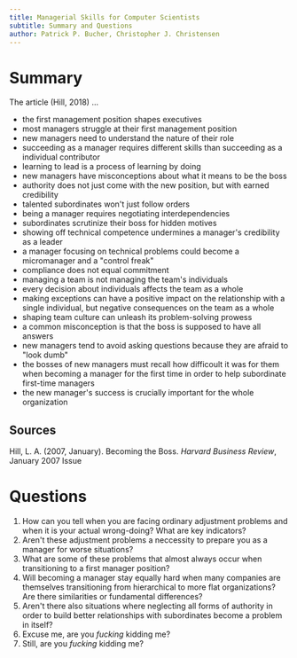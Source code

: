 ```yaml
---
title: Managerial Skills for Computer Scientists
subtitle: Summary and Questions
author: Patrick P. Bucher, Christopher J. Christensen
---
```


# Summary

The article (Hill, 2018) ...

- the first management position shapes executives
- most managers struggle at their first management position
- new managers need to understand the nature of their role
- succeeding as a manager requires different skills than succeeding as a
  individual contributor
- learning to lead is a process of learning by doing
- new managers have misconceptions about what it means to be the boss
- authority does not just come with the new position, but with earned
  credibility
- talented subordinates won't just follow orders
- being a manager requires negotiating interdependencies
- subordinates scrutinize their boss for hidden motives
- showing off technical competence undermines a manager's credibility as a
  leader
- a manager focusing on technical problems could become a micromanager and a
  "control freak"
- compliance does not equal commitment
- managing a team is not managing the team's individuals
- every decision about individuals affects the team as a whole
- making exceptions can have a positive impact on the relationship with a
  single individual, but negative consequences on the team as a whole
- shaping team culture can unleash its problem-solving prowess
- a common misconception is that the boss is supposed to have all answers
- new managers tend to avoid asking questions because they are afraid to "look
  dumb"
- the bosses of new managers must recall how difficoult it was for them when
  becoming a manager for the first time in order to help subordinate first-time
  managers
- the new manager's success is crucially important for the whole organization

## Sources

Hill, L. A. (2007, January). Becoming the Boss. _Harvard Business Review_,
January 2007 Issue

# Questions

1. How can you tell when you are facing ordinary adjustment problems and when it is your actual wrong-doing? What are key indicators?
2. Aren't these adjustment problems a neccessity to prepare you as a manager for worse situations?
3. What are some of these problems that almost always occur when transitioning to a first manager position?
4. Will becoming a manager stay equally hard when many companies are themselves transitioning from hierarchical to more flat organizations? Are there similarities or fundamental differences?
5. Aren't there also situations where neglecting all forms of authority in order to build better relationships with subordinates become a problem in itself?
6. Excuse me, are you _fucking_ kidding me?
7. Still, are you *fucking* kidding me?



